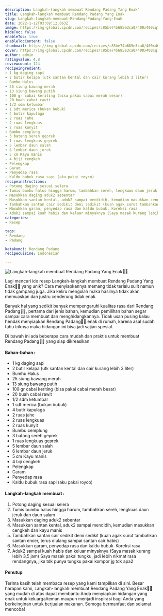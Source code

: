 ```yaml
---
description: Langkah-langkah membuat Rendang Padang Yang Enak"
title: Langkah-langkah membuat Rendang Padang Yang Enak
slug: Langkah-langkah-membuat-Rendang-Padang-Yang-Enak
date: 2022-1-12T03:09:12.063Z
image: https://img-global.cpcdn.com/recipes/c85be74b685e3ca0/400x400cq70/photo.jpg
hideToc: false
enableToc: true
enableTocContent: false
thumbnail: https://img-global.cpcdn.com/recipes/c85be74b685e3ca0/400x400cq70/photo.jpg
cover: https://img-global.cpcdn.com/recipes/c85be74b685e3ca0/400x400cq70/photo.jpg
author: admin
ratingvalue: 4.8
reviewcount: 124
recipeingredient:
- 1 kg daging sapi
- 2 butir kelapa (utk santan kental dan cair kurang lebih 3 liter)
- Bumhu Halus
- 25 siung bawang merah
- 13 siung bawang putih
- 100 gr cabai keriting (bisa pakai cabai merah besar)
- 20 buah cabai rawit
- 1/2 sdm ketumbar
- 1 sdt merica (bukan bubuk)
- 4 butir kapulaga
- 2 ruas jahe
- 2 ruas lengkuas
- 2 ruas kunyit
- Bumbu cemplung
- 3 batang sereh geprek
- 1 ruas lengkuas geprek
- 5 lembar daun salah
- 6 lembar daun jeruk
- 5 cm Kayu manis
- 4 biji cengkeh
- Pelengkap
- Garam
- Penyedap rasa
- Kaldu bubuk rasa sapi (aku pakai royco)
recipeinstructions:
- Potong daging sesuai selera
- Tumis bumbu halus hingga harum, tambahkan sereh, lengkuas daun jeruk dan daun salam
- Masukkan daging aduk2 sebentar
- Masukkan santan kental, aduk2 sampai mendidih, kemudian masukkan cengkeh dan kayu manis
- Tambahkan santan cair sedikit demi sedikit (kuah agak surut tambahkan santan encer, terus diulang sampai santan cair habis)
- Masukkan garam, penyedap rasa dan kaldu bubuk. Koreksi rasa
- Aduk2 sampai kuah habis dan keluar minyaknya (Saya masak kurang lebih 3,5 jam) Saya masak pakai tungku, jadi lebih nikmat rasa rendangnya, jika tdk punya tungku pakai kompor jg tdk apa2
categories:
- Resep

tags:
- Rendang
- Padang

katakunci: Rendang Padang
recipecuisine: Indonesian

---
```


![Langkah-langkah membuat Rendang Padang Yang Enak👩‍🍳](https://img-global.cpcdn.com/recipes/c85be74b685e3ca0/400x400cq70/photo.jpg)

Lagi mencari ide resep Langkah-langkah membuat Rendang Padang Yang Enak👩‍🍳 yang unik? Cara menyiapkannya memang tidak terlalu sulit namun tidak gampang juga. Jika keliru mengolah maka hasilnya tidak akan memuaskan dan justru cenderung tidak enak.

Banyak hal yang sedikit banyak mempengaruhi kualitas rasa dari Rendang Padang👩‍🍳, pertama dari jenis bahan, kemudian pemilihan bahan segar sampai cara membuat dan menghidangkannya. Tidak usah pusing kalau hendak menyiapkan Rendang Padang👩‍🍳 enak di rumah, karena asal sudah tahu triknya maka hidangan ini bisa jadi sajian spesial.

Di bawah ini ada beberapa cara mudah dan praktis untuk membuat Rendang Padang👩‍🍳 yang siap dikreasikan.

<!--inarticleads1-->

#### Bahan-bahan :

- 1 kg daging sapi
- 2 butir kelapa (utk santan kental dan cair kurang lebih 3 liter)
- Bumhu Halus
- 25 siung bawang merah
- 13 siung bawang putih
- 100 gr cabai keriting (bisa pakai cabai merah besar)
- 20 buah cabai rawit
- 1/2 sdm ketumbar
- 1 sdt merica (bukan bubuk)
- 4 butir kapulaga
- 2 ruas jahe
- 2 ruas lengkuas
- 2 ruas kunyit
- Bumbu cemplung
- 3 batang sereh geprek
- 1 ruas lengkuas geprek
- 5 lembar daun salah
- 6 lembar daun jeruk
- 5 cm Kayu manis
- 4 biji cengkeh
- Pelengkap
- Garam
- Penyedap rasa
- Kaldu bubuk rasa sapi (aku pakai royco)

<!--inarticleads2-->

#### Langkah-langkah membuat :

1. Potong daging sesuai selera
1. Tumis bumbu halus hingga harum, tambahkan sereh, lengkuas daun jeruk dan daun salam
1. Masukkan daging aduk2 sebentar
1. Masukkan santan kental, aduk2 sampai mendidih, kemudian masukkan cengkeh dan kayu manis
1. Tambahkan santan cair sedikit demi sedikit (kuah agak surut tambahkan santan encer, terus diulang sampai santan cair habis)
1. Masukkan garam, penyedap rasa dan kaldu bubuk. Koreksi rasa
1. Aduk2 sampai kuah habis dan keluar minyaknya (Saya masak kurang lebih 3,5 jam) Saya masak pakai tungku, jadi lebih nikmat rasa rendangnya, jika tdk punya tungku pakai kompor jg tdk apa2

#### Penutup

Terima kasih telah membaca resep yang kami tampilkan di sini. Besar harapan kami, Langkah-langkah membuat Rendang Padang Yang Enak👩‍🍳 yang mudah di atas dapat membantu Anda menyiapkan hidangan yang enak untuk keluarga/teman maupun menjadi inspirasi bagi Anda yang berkeinginan untuk berjualan makanan. Semoga bermanfaat dan selamat mencoba!